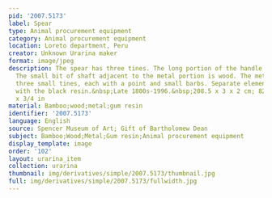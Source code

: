 ```yaml
---
pid: '2007.5173'
label: Spear
type: Animal procurement equipment
category: Animal procurement equipment
location: Loreto department, Peru
creator: Unknown Urarina maker
format: image/jpeg
description: The spear has three tines. The long portion of the handle is bamboo.
  The small bit of shaft adjacent to the metal portion is wood. The metal end has
  three small tines, each with a point and small barbs. Separate elements are joined
  with the black resin.&nbsp;Late 1800s-1996.&nbsp;208.5 x 3 x 2 cm; 82 1/16 x 1 1/8
  x 3/4 in
material: Bamboo;wood;metal;gum resin
identifier: '2007.5173'
language: English
source: Spencer Museum of Art; Gift of Bartholomew Dean
subject: Bamboo;Wood;Metal;Gum resin;Animal procurement equipment
display_template: image
order: '102'
layout: urarina_item
collection: urarina
thumbnail: img/derivatives/simple/2007.5173/thumbnail.jpg
full: img/derivatives/simple/2007.5173/fullwidth.jpg
---
```

